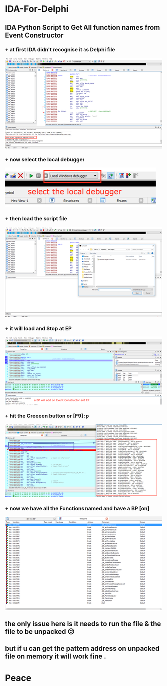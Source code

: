 # IDA-For-Delphi

## IDA Python Script to Get All function names from Event Constructor 

### + at first IDA didn't recognise it as Delphi file

<img src="DE_1.png">

### + now select the local debugger

<img src="DE_2.png">

### + then load the script file

<img src="DE_3.png">

### + it will load and Stop at EP

<img src="DE_4.png">

### + hit the Greeeen button or [F9] :p

<img src="DE_5.png">

### + now we have all the Functions named and have a BP [on] 

<img src="DE_6.png">

## the only issue here is it needs to run the file & the file to be unpacked :confused:

## but if u can get the pattern address on unpacked file on memory it will work fine .

# Peace 
